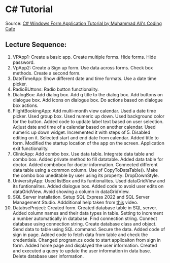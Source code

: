 # C# Tutorial

Source: [C# Windows Form Application Tutorial by Muhammad Ali's Coding Cafe](https://www.youtube.com/playlist?list=PLxefhmF0pcPlDKe7smJMoHPNS1tJQ7w7q)

## Lecture Sequence: 
1. VPApp1: Create a basic app. Create multiple forms. Hide forms. Hide password.
1. VpApp2: Create a Sign up form. Use data across forms. Check box methods. Create a second form.
1. DateTimeApp: Show different date and time formats. Use a date time picker.
1. RadioBUttons: Radio button functionality.
1. DialogBox: Add dialog box. Add q title to the dialog box. Add buttons on dialogue box. Add icons on dialogue box. Do actions based on dialogue box actions.
1. FlightBookingApp: Add multi-month view calendar. Used a date time picker. Used group box. Used numeric up down. Used background color for the button. Added code to update label text based on user selection. Adjust date and time of a calendar based on another calendar. Used numeric up down widget. Incremented it with steps of 5. Disabled editing on it. Selected start and end date from calendar. Added title to form. Modified the startup location of the app on the screen. Application exit functionality.
1. ClinicApp: Add combo box. Use data table. Integrate data table and combo box. Added private method to fill datatable. Added data table for doctor. Added combobox for doctor information. Connected different data table using a common column. Use of CopyToDataTable(). Make the combo box uneditable by user using its property: DropDownStyle.
1. UniversityApp: Used listBox and its funtionalites. Used dataGridView and its funtionalites. Added dialogue box. Added code to avoid user edits on dataGridView. Avoid showing a column in dataGridView.
1. SQL Server installation. Setup SQL Express 2022 and SQL Server Management Studio. Addditional help taken from [this](https://www.youtube.com/watch?v=dJ6c3OgIVDM) video.
1. DatabseProject: Created form. Created database table in SQL server. Added column names and their data types in table. Setting to increment a number automatically in database. Find connection string. Connect database using connection string. Create database class and object. Send data to table using SQL command. Secure the data. Added code of sign in page. Added code to fetch data from table and check the credentials. Changed program.cs code to start applicaiton from sign in form. Added home page and displayed the user information. Created and executed a query to update the user information in data base. Delete database user information.